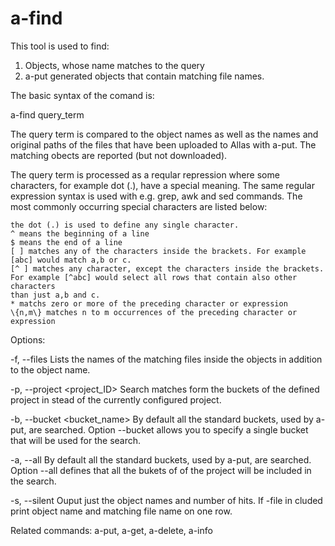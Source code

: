 # a-find
 
This tool is used to find:
 1. Objects, whose name matches to the query
 2. a-put generated objects that contain matching file names.

The basic syntax of the comand is:

   a-find query_term


The query term is compared to the object names as well as the names and original paths of the files that have been uploaded to Allas with a-put. The matching obects are reported (but not downloaded).

The query term is processed as a reqular repression where some characters, for example dot (.), have a special meaning.
The same regular expression syntax is used with e.g. grep, awk and sed commands.
The most commonly occurring special characters are listed below:

    the dot (.) is used to define any single character.
    ^ means the beginning of a line
    $ means the end of a line
    [ ] matches any of the characters inside the brackets. For example [abc] would match a,b or c.
    [^ ] matches any character, except the characters inside the brackets. 
    For example [^abc] would select all rows that contain also other characters
    than just a,b and c.
    * matchs zero or more of the preceding character or expression
    \{n,m\} matches n to m occurrences of the preceding character or expression

Options:

-f, --files                  Lists the names of the matching files inside the objects in addition to the object name.

-p, --project <project_ID>   Search matches form the buckets of the defined project in stead of the currently configured project. 

-b, --bucket <bucket_name>   By default all the standard buckets, used by a-put, are searched. Option --bucket allows you to specify a 
                        single bucket that will be used for the search.

-a, --all                    By default all the standard buckets, used by a-put, are searched. Option --all defines that all the bukets of
                             of the project will be included in the search.

-s, --silent                 Ouput just the object names and number of hits. If -file in cluded print object name and 
                             matching file name on one row.


Related commands: a-put, a-get, a-delete, a-info
```
